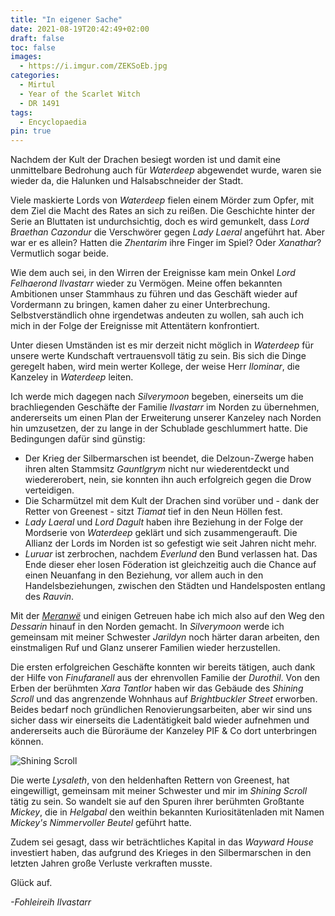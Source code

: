 ```yaml
---
title: "In eigener Sache"
date: 2021-08-19T20:42:49+02:00
draft: false
toc: false
images:
  - https://i.imgur.com/ZEKSoEb.jpg
categories:
  - Mirtul
  - Year of the Scarlet Witch
  - DR 1491
tags: 
  - Encyclopaedia
pin: true
---
```


Nachdem der Kult der Drachen besiegt worden ist und damit eine unmittelbare Bedrohung auch für _Waterdeep_ abgewendet wurde, waren sie wieder da, die Halunken und Halsabschneider der Stadt.

Viele maskierte Lords von _Waterdeep_ fielen einem Mörder zum Opfer, mit dem Ziel die Macht des Rates an sich zu reißen. Die Geschichte hinter der Serie an Bluttaten ist undurchsichtig, doch es wird gemunkelt, dass _Lord Braethan Cazondur_ die Verschwörer gegen _Lady Laeral_ angeführt hat. Aber war er es allein? Hatten die _Zhentarim_ ihre Finger im Spiel? Oder _Xanathar_? Vermutlich sogar beide.

Wie dem auch sei, in den Wirren der Ereignisse kam mein Onkel _Lord Felhaerond Ilvastarr_ wieder zu Vermögen. Meine offen bekannten Ambitionen unser Stammhaus zu führen und das Geschäft wieder auf Vordermann zu bringen, kamen daher zu einer Unterbrechung. Selbstverständlich ohne irgendetwas andeuten zu wollen, sah auch ich mich in der Folge der Ereignisse mit Attentätern konfrontiert.

Unter diesen Umständen ist es mir derzeit nicht möglich in _Waterdeep_ für unsere werte Kundschaft vertrauensvoll tätig zu sein. Bis sich die Dinge geregelt haben, wird mein werter Kollege, der weise Herr _Ilominar_, die Kanzeley in _Waterdeep_ leiten.

Ich werde mich dagegen nach _Silverymoon_ begeben, einerseits um die brachliegenden Geschäfte der Familie _Ilvastarr_ im Norden zu übernehmen, andererseits um einen Plan der Erweiterung unserer Kanzeley nach Norden hin umzusetzen, der zu lange in der Schublade geschlummert hatte. Die Bedingungen dafür sind günstig: 

* Der Krieg der Silbermarschen ist beendet, die Delzoun-Zwerge haben ihren alten Stammsitz _Gauntlgrym_ nicht nur wiederentdeckt und wiedererobert, nein, sie konnten ihn auch erfolgreich gegen die Drow verteidigen.
* Die Scharmützel mit dem Kult der Drachen sind vorüber und - dank der Retter von Greenest - sitzt _Tiamat_ tief in den Neun Höllen fest.
* _Lady Laeral_ und _Lord Dagult_ haben ihre Beziehung in der Folge der Mordserie von _Waterdeep_ geklärt und sich zusammengerauft. Die Allianz der Lords im Norden ist so gefestigt wie seit Jahren nicht mehr.
* _Luruar_ ist zerbrochen, nachdem _Everlund_ den Bund verlassen hat. Das Ende dieser eher losen Föderation ist gleichzeitig auch die Chance auf einen Neuanfang in den Beziehung, vor allem auch in den Handelsbeziehungen, zwischen den Städten und Handelsposten entlang des _Rauvin_.

Mit der [_Meranwë_](/pdf/meranwe.pdf) und einigen Getreuen habe ich mich also auf den Weg den _Dessarin_ hinauf in den Norden gemacht. In _Silverymoon_ werde ich gemeinsam mit meiner Schwester _Jarildyn_ noch härter daran arbeiten, den einstmaligen Ruf und Glanz unserer Familien wieder herzustellen.

Die ersten erfolgreichen Geschäfte konnten wir bereits tätigen, auch dank der Hilfe von _Finufaranell_ aus der ehrenvollen Familie der _Durothil_. Von den Erben der berühmten _Xara Tantlor_ haben wir das Gebäude des _Shining Scroll_ und das angrenzende Wohnhaus auf _Brightbuckler Street_ erworben. Beides bedarf noch gründlichen Renovierungsarbeiten, aber wir sind uns sicher dass wir einerseits die Ladentätigkeit bald wieder aufnehmen und andererseits auch die Büroräume der Kanzeley PIF & Co dort unterbringen können.

![Shining Scroll](https://i.imgur.com/Rqp793a.jpg)

Die werte _Lysaleth_, von den heldenhaften Rettern von Greenest, hat eingewilligt, gemeinsam mit meiner Schwester und mir im _Shining Scroll_ tätig zu sein. So wandelt sie auf den Spuren ihrer berühmten Großtante _Mickey_, die in _Helgabal_ den weithin bekannten Kuriositätenladen mit Namen _Mickey's Nimmervoller Beutel_ geführt hatte.

Zudem sei gesagt, dass wir beträchtliches Kapital  in das _Wayward House_ investiert haben, das aufgrund des Krieges in den Silbermarschen in den letzten Jahren große Verluste verkraften musste.

Glück auf.

_-Fohleireih Ilvastarr_
